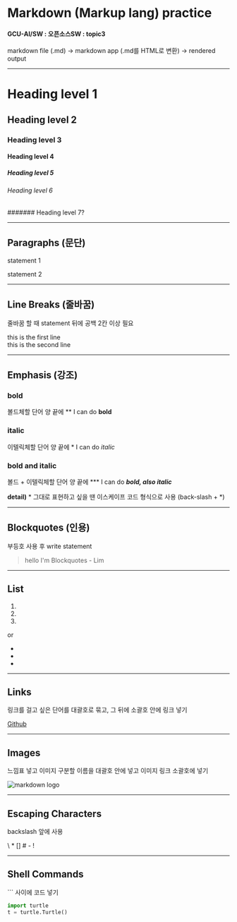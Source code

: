 # Markdown (Markup lang) practice
#### GCU-AI/SW : 오픈소스SW : topic3

markdown file (.md) -> markdown app (.md를 HTML로 변환) -> rendered output

---------------

# Heading level 1 
## Heading level 2
### Heading level 3
#### Heading level 4
##### Heading level 5
###### Heading level 6
####### Heading level 7?

------------------

## Paragraphs (문단)
statement 1

statement 2 

-------------------

## Line Breaks (줄바꿈)
줄바꿈 할 때 statement 뒤에 공백 2칸 이상 필요

this is the first line  
this is the second line  

------------------

## Emphasis (강조)

### bold
볼드체할 단어 양 끝에 **
I can do **bold**

### italic
이텔릭체할 단어 양 끝에 *
I can do *italic*

### bold and italic
볼드 + 이텔릭체할 단어 양 끝에 ***
I can do ***bold, also italic***

**detail)** \* 그대로 표현하고 싶을 땐 이스케이프 코드 형식으로 사용 (back-slash + \*)

-------

## Blockquotes (인용)
부등호 사용 후 write statement

> hello
> I'm Blockquotes - Lim

-------

## List 
1.
2.
3.

or 

-
-
-

---

## Links

링크를 걸고 싶은 단어를 대괄호로 묶고, 그 뒤에 소괄호 안에 링크 넣기

[Github](https://github.com/lky473736)

---

## Images

느낌표 넣고 이미지 구분할 이름을 대괄호 안에 넣고 이미지 링크 소괄호에 넣기

![markdown logo](https://upload.wikimedia.org/wikipedia/commons/thumb/4/48/Markdown-mark.svg/1024px-Markdown-mark.svg.png)

---

## Escaping Characters

backslash 앞에 사용

\\
\*
\[]
\#
\-
\!

---

## Shell Commands
\`\`\` 사이에 코드 넣기

```python
import turtle
t = turtle.Turtle()
```
